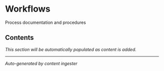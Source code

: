 # Workflows

Process documentation and procedures

## Contents

*This section will be automatically populated as content is added.*

---
*Auto-generated by content ingester*
